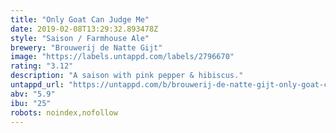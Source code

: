 ```yaml
---
title: "Only Goat Can Judge Me"
date: 2019-02-08T13:29:32.893478Z
style: "Saison / Farmhouse Ale"
brewery: "Brouwerij de Natte Gijt"
image: "https://labels.untappd.com/labels/2796670"
rating: "3.12"
description: "A saison with pink pepper & hibiscus."
untappd_url: "https://untappd.com/b/brouwerij-de-natte-gijt-only-goat-can-judge-me/2796670"
abv: "5.9"
ibu: "25"
robots: noindex,nofollow
---
```

